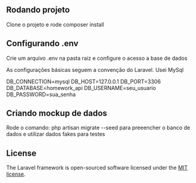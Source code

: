 

## Rodando projeto

Clone o projeto e rode composer install

## Configurando .env

Crie um arquivo .env na pasta raiz e configure o acesso a base de dados

As configurações básicas seguem a convenção do Laravel. Usei MySql

DB_CONNECTION=mysql
DB_HOST=127.0.0.1
DB_PORT=3306
DB_DATABASE=homework_api
DB_USERNAME=seu_usuario
DB_PASSWORD=sua_senha

## Criando mockup de dados

Rode o comando: php artisan migrate --seed para preeencher 
o banco de dados e utilizar dados fakes para testes

## License

The Laravel framework is open-sourced software licensed under the [MIT license](https://opensource.org/licenses/MIT).
